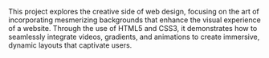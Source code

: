 This project explores the creative side of web design, focusing on the art of incorporating mesmerizing backgrounds that enhance the visual experience of a website. Through the use of HTML5 and CSS3, it demonstrates how to seamlessly integrate videos, gradients, and animations to create immersive, dynamic layouts that captivate users.

